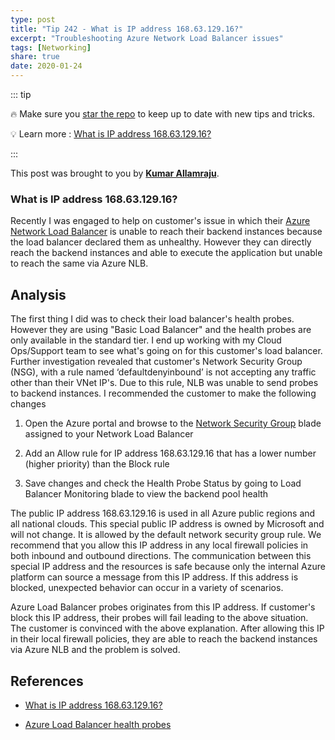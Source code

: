 ```yaml
---
type: post
title: "Tip 242 - What is IP address 168.63.129.16?"
excerpt: "Troubleshooting Azure Network Load Balancer issues"
tags: [Networking]
share: true
date: 2020-01-24
---
```



::: tip

:fire: Make sure you [star the repo](http://azuredev.tips?WT.mc_id=azure-azuredevtips-azureappsdev) to keep up to date with new tips and tricks.

:bulb: Learn more :  [What is IP address 168.63.129.16?](https://docs.microsoft.com/en-us/azure/virtual-network/what-is-ip-address-168-63-129-16?WT.mc_id=docs-azuredevtips-azureappsdev)

:::

This post was brought to you by **[Kumar Allamraju](https://twitter.com/kumarallamraju)**.

### What is IP address 168.63.129.16?

Recently I was engaged to help on customer's issue in which their [Azure Network Load Balancer](https://docs.microsoft.com/en-us/azure/load-balancer/load-balancer-overview/?WT.mc_id=docs-azuredevtips-azureappsdev) is unable to reach their backend instances because the load balancer declared them as  unhealthy. However they can directly reach the backend instances and able to execute the application but unable to reach the same via Azure NLB.

## Analysis

The first thing I did was to check their load balancer's health probes. However they are using "Basic Load Balancer" and the health probes are only available in the standard tier. I end up working with my Cloud Ops/Support team to see what's going on for this customer's load balancer. Further investigation revealed that customer's Network Security Group (NSG), with a rule named ‘defaultdenyinbound’ is not accepting any traffic other than their VNet IP's. Due to this rule, NLB was unable to send probes to backend instances. I recommended the customer to make the following changes


1. Open the Azure portal and browse to the [Network Security Group](https://docs.microsoft.com/en-us/azure/virtual-network/security-overview) blade assigned to your Network Load Balancer

2. Add an Allow rule for IP address 168.63.129.16 that has a lower number (higher priority) than the Block rule

3. Save changes and check the Health Probe Status by going to Load Balancer Monitoring blade to view the backend pool health

The public IP address 168.63.129.16 is used in all Azure public regions and all national clouds. This special public IP address is owned by Microsoft and will not change. It is allowed by the default network security group rule. We recommend that you allow this IP address in any local firewall policies in both inbound and outbound directions. The communication between this special IP address and the resources is safe because only the internal Azure platform can source a message from this IP address. If this address is blocked, unexpected behavior can occur in a variety of scenarios.


Azure Load Balancer probes  originates from this IP address. If customer's block this IP address, their probes will fail leading to the above situation. The customer is convinced with the above explanation. After allowing this IP in their local firewall policies, they are able to reach the backend instances via Azure NLB and the problem is solved.


## References

* [What is IP address 168.63.129.16?](https://docs.microsoft.com/en-us/azure/virtual-network/what-is-ip-address-168-63-129-16?WT.mc_id=docs-azuredevtips-azureappsdev)

* [Azure Load Balancer health probes ](https://docs.microsoft.com/en-us/azure/load-balancer/load-balancer-custom-probe-overview/?WT.mc_id=docs-azuredevtips-azureappsdev)
















